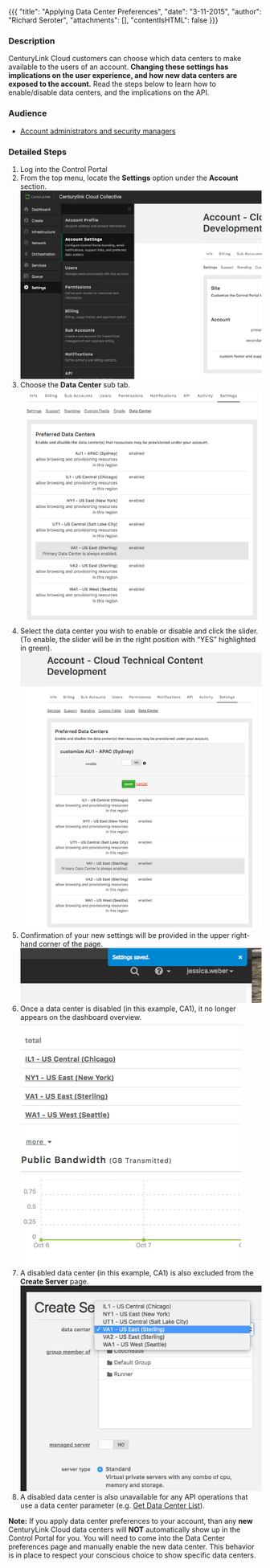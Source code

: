 {{{
  "title": "Applying Data Center Preferences",
  "date": "3-11-2015",
  "author": "Richard Seroter",
  "attachments": [],
  "contentIsHTML": false
}}}

### Description

CenturyLink Cloud customers can choose which data centers to make available to the users of an account. **Changing these settings has implications on the user experience, and how new data centers are exposed to the account.** Read the steps below to learn how to enable/disable data centers, and the implications on the API.

### Audience

- [Account administrators and security managers](role-permissions-matrix.md)

### Detailed Steps

1. Log into the Control Portal
1. From the top menu, locate the **Settings** option under the **Account** section.
![Navigation Menu](../images/data-center-nav-menu.png)
1. Choose the **Data Center** sub tab.
![Data Center Menu](../images/data-center-tab.png)
1. Select the data center you wish to enable or disable and click the slider. (To enable, the slider will be in the right position with “YES” highlighted in green).
![Data Center Enable](../images/data-center-enable.png)
1. Confirmation of your new settings will be provided in the upper right-hand corner of the page.
![Data Center Change Confirmation](../images/data-center-change-confirmation.png)
1. Once a data center is disabled (in this example, CA1), it no longer appears on the dashboard overview.
![Dashboard](../images/data-center-dashboard.png)
1. A disabled data center (in this example, CA1) is also excluded from the **Create Server** page.
![Create Server](../images/data-center-create-server.png)
1. A disabled data center is also unavailable for any API operations that use a data center parameter (e.g. [Get Data Center List](http://www.ctl.io/api-docs/v2#data-centers-get-data-center-list)).

**Note:** If you apply data center preferences to your account, than any **new** CenturyLink Cloud data centers will **NOT** automatically show up in the Control Portal for you. You will need to come into the Data Center preferences page and manually enable the new data center. This behavior is in place to respect your conscious choice to show specific data centers.
